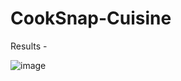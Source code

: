 # CookSnap-Cuisine

Results -

![image](https://github.com/aryan-mundra/CookSnap-Cuisine/assets/144268029/8bd84b9f-2f0c-4420-a2c2-ce29976ad346)
